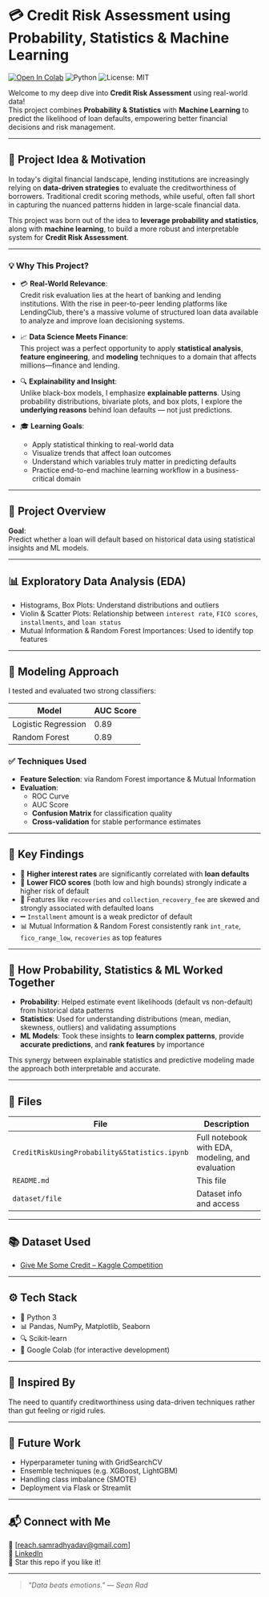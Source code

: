 # 💳 Credit Risk Assessment using Probability, Statistics & Machine Learning  
[![Open In Colab](https://colab.research.google.com/assets/colab-badge.svg)](https://colab.research.google.com/github/samradhyadav/Credit-Risk-Assessment/blob/main/CreditRiskUsingProbability%26Statistics.ipynb)
![Python](https://img.shields.io/badge/Python-3.10-blue.svg)
![License: MIT](https://img.shields.io/badge/License-MIT-yellow.svg)



Welcome to my deep dive into **Credit Risk Assessment** using real-world data!  
This project combines **Probability & Statistics** with **Machine Learning** to predict the likelihood of loan defaults, empowering better financial decisions and risk management.

---

## 🎯 Project Idea & Motivation

In today's digital financial landscape, lending institutions are increasingly relying on **data-driven strategies** to evaluate the creditworthiness of borrowers. Traditional credit scoring methods, while useful, often fall short in capturing the nuanced patterns hidden in large-scale financial data.

This project was born out of the idea to **leverage probability and statistics**, along with **machine learning**, to build a more robust and interpretable system for **Credit Risk Assessment**. 

---

### 💡 Why This Project?

- 💳 **Real-World Relevance**:  
  Credit risk evaluation lies at the heart of banking and lending institutions. With the rise in peer-to-peer lending platforms like LendingClub, there's a massive volume of structured loan data available to analyze and improve loan decisioning systems.

- 📈 **Data Science Meets Finance**:  
  This project was a perfect opportunity to apply **statistical analysis**, **feature engineering**, and **modeling** techniques to a domain that affects millions—finance and lending.

- 🔍 **Explainability and Insight**:  
  Unlike black-box models, I emphasize **explainable patterns**. Using probability distributions, bivariate plots, and box plots, I explore the **underlying reasons** behind loan defaults — not just predictions.

- 🎓 **Learning Goals**:
    - Apply statistical thinking to real-world data  
    - Visualize trends that affect loan outcomes  
    - Understand which variables truly matter in predicting defaults  
    - Practice end-to-end machine learning workflow in a business-critical domain

---

## 📁 Project Overview

**Goal**:  
Predict whether a loan will default based on historical data using statistical insights and ML models.

---

## 📊 Exploratory Data Analysis (EDA)

- Histograms, Box Plots: Understand distributions and outliers
- Violin & Scatter Plots: Relationship between `interest rate`, `FICO scores`, `installments`, and `loan status`
- Mutual Information & Random Forest Importances: Used to identify top features

---

## 🧠 Modeling Approach

I tested and evaluated two strong classifiers:

| Model               | AUC Score |
|--------------------|-----------|
| Logistic Regression | 0.89      |
| Random Forest       | 0.89      |

### ✅ Techniques Used

- **Feature Selection**: via Random Forest importance & Mutual Information
- **Evaluation**: 
  - ROC Curve
  - AUC Score
  - **Confusion Matrix** for classification quality
  - **Cross-validation** for stable performance estimates

---

## 📌 Key Findings

- 🔺 **Higher interest rates** are significantly correlated with **loan defaults**
- 🔻 **Lower FICO scores** (both low and high bounds) strongly indicate a higher risk of default
- 🧾 Features like `recoveries` and `collection_recovery_fee` are skewed and strongly associated with defaulted loans
- ➖ `Installment` amount is a weak predictor of default
- 📊 Mutual Information & Random Forest consistently rank `int_rate`, `fico_range_low`, `recoveries` as top features

---

## 🧮 How Probability, Statistics & ML Worked Together

- **Probability**: Helped estimate event likelihoods (default vs non-default) from historical data patterns
- **Statistics**: Used for understanding distributions (mean, median, skewness, outliers) and validating assumptions
- **ML Models**: Took these insights to **learn complex patterns**, provide **accurate predictions**, and **rank features** by importance

This synergy between explainable statistics and predictive modeling made the approach both interpretable and accurate.

---

## 📂 Files

| File | Description |
|------|-------------|
| `CreditRiskUsingProbability&Statistics.ipynb` | Full notebook with EDA, modeling, and evaluation |
| `README.md` | This file |
| `dataset/file` | Dataset info and access |

---

## 📚 Dataset Used

- [Give Me Some Credit – Kaggle Competition](https://www.kaggle.com/competitions/GiveMeSomeCredit/data)

---

## ⚙️ Tech Stack

- 🐍 Python 3
- 📊 Pandas, NumPy, Matplotlib, Seaborn
- 🔍 Scikit-learn
- 🚀 Google Colab (for interactive development)

---

## 🧠 Inspired By

The need to quantify creditworthiness using data-driven techniques rather than gut feeling or rigid rules.

---

## 🚀 Future Work

- Hyperparameter tuning with GridSearchCV
- Ensemble techniques (e.g. XGBoost, LightGBM)
- Handling class imbalance (SMOTE)
- Deployment via Flask or Streamlit

---

## 📬 Connect with Me

📧 [reach.samradhyadav@gmail.com]  
💼 [LinkedIn](https://www.linkedin.com/in/samradh-singh-yadav/)  
📌 Star this repo if you like it!

---

> _"Data beats emotions." — Sean Rad_
